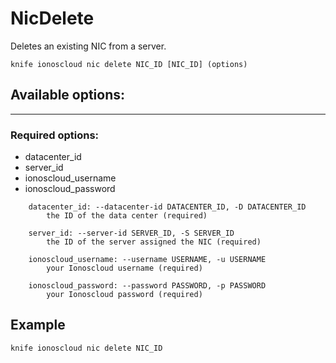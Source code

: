 # NicDelete

Deletes an existing NIC from a server.

    knife ionoscloud nic delete NIC_ID [NIC_ID] (options)


## Available options:
---

### Required options:
* datacenter_id
* server_id
* ionoscloud_username
* ionoscloud_password

```
    datacenter_id: --datacenter-id DATACENTER_ID, -D DATACENTER_ID
        the ID of the data center (required)

    server_id: --server-id SERVER_ID, -S SERVER_ID
        the ID of the server assigned the NIC (required)

    ionoscloud_username: --username USERNAME, -u USERNAME
        your Ionoscloud username (required)

    ionoscloud_password: --password PASSWORD, -p PASSWORD
        your Ionoscloud password (required)

```
## Example

```text
knife ionoscloud nic delete NIC_ID 
```
